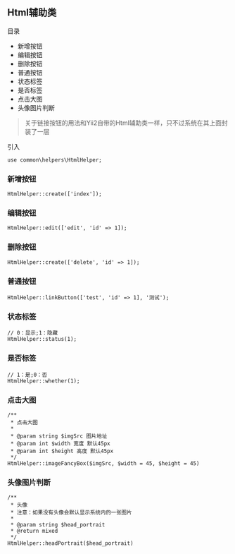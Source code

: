 ## Html辅助类

目录

- 新增按钮
- 编辑按钮
- 删除按钮
- 普通按钮
- 状态标签
- 是否标签
- 点击大图
- 头像图片判断

> 关于链接按钮的用法和Yii2自带的Html辅助类一样，只不过系统在其上面封装了一层

引入

```
use common\helpers\HtmlHelper;
```

### 新增按钮

```
HtmlHelper::create(['index']);
```

### 编辑按钮

```
HtmlHelper::edit(['edit', 'id' => 1]);
```

### 删除按钮

```
HtmlHelper::create(['delete', 'id' => 1]);
```

### 普通按钮

```
HtmlHelper::linkButton(['test', 'id' => 1], '测试');
```

### 状态标签

```
// 0：显示;1：隐藏
HtmlHelper::status(1);
```

### 是否标签

```
// 1：是;0：否
HtmlHelper::whether(1);
```

### 点击大图

```
/**
 * 点击大图
 *
 * @param string $imgSrc 图片地址
 * @param int $width 宽度 默认45px
 * @param int $height 高度 默认45px
 */
HtmlHelper::imageFancyBox($imgSrc, $width = 45, $height = 45)
```

### 头像图片判断

```
/**
 * 头像
 * 注意：如果没有头像会默认显示系统内的一张图片
 * 
 * @param string $head_portrait
 * @return mixed
 */
HtmlHelper::headPortrait($head_portrait)
```
   